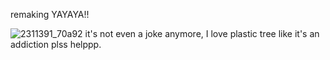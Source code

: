 remaking YAYAYA!!

![2311391_70a92](https://github.com/user-attachments/assets/3718f2bb-f1b8-418b-b6c1-19dc965d98ac)
it's not even a joke anymore, I love plastic tree like it's an addiction plss helppp.
